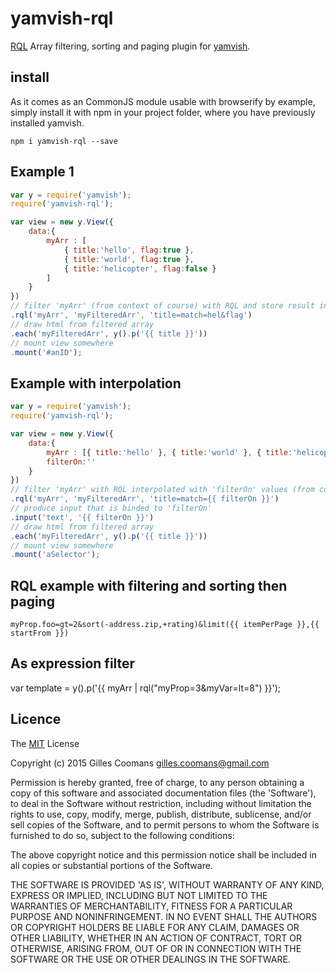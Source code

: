 # yamvish-rql

[RQL](https://github.com/persvr/rql) Array filtering, sorting and paging plugin for [yamvish](https://github.com/nomocas/yamvish).

## install

As it comes as an CommonJS module usable with browserify by example, simply install it with npm in your project folder, where you have previously installed yamvish.
```
npm i yamvish-rql --save
```

## Example 1

```javascript
var y = require('yamvish');
require('yamvish-rql');

var view = new y.View({
	data:{
		myArr : [
			{ title:'hello', flag:true }, 
			{ title:'world', flag:true },
			{ title:'helicopter', flag:false }
		]
	}
})
// filter 'myArr' (from context of course) with RQL and store result in 'myFilteredArr' (in context of course)
.rql('myArr', 'myFilteredArr', 'title=match=hel&flag')
// draw html from filtered array
.each('myFilteredArr', y().p('{{ title }}'))
// mount view somewhere
.mount('#anID');
```

## Example with interpolation

```javascript
var y = require('yamvish');
require('yamvish-rql');

var view = new y.View({
	data:{
		myArr : [{ title:'hello' }, { title:'world' }, { title:'helicopter' }],
		filterOn:''
	}
})
// filter 'myArr' with RQL interpolated with 'filterOn' values (from context) and store result in 'myFilteredArr'
.rql('myArr', 'myFilteredArr', 'title=match={{ filterOn }}')
// produce input that is binded to 'filterOn'
.input('text', '{{ filterOn }}')
// draw html from filtered array
.each('myFilteredArr', y().p('{{ title }}'))
// mount view somewhere
.mount('aSelector');
```

## RQL example with filtering and sorting then paging

```
myProp.foo=gt=2&sort(-address.zip,+rating)&limit({{ itemPerPage }},{{ startFrom }})
```

## As expression filter

var template = y().p('{{ myArr | rql("myProp=3&myVar=lt=8") }}');

## Licence

The [MIT](http://opensource.org/licenses/MIT) License

Copyright (c) 2015 Gilles Coomans <gilles.coomans@gmail.com>

Permission is hereby granted, free of charge, to any person obtaining a copy of this software and associated documentation files (the 'Software'), to deal in the Software without restriction, including without limitation the rights to use, copy, modify, merge, publish, distribute, sublicense, and/or sell copies of the Software, and to permit persons to whom the Software is furnished to do so, subject to the following conditions:

The above copyright notice and this permission notice shall be included in all copies or substantial portions of the Software.

THE SOFTWARE IS PROVIDED 'AS IS', WITHOUT WARRANTY OF ANY KIND, EXPRESS OR IMPLIED, INCLUDING BUT NOT LIMITED TO THE WARRANTIES OF MERCHANTABILITY, FITNESS FOR A PARTICULAR PURPOSE AND NONINFRINGEMENT. IN NO EVENT SHALL THE AUTHORS OR COPYRIGHT HOLDERS BE LIABLE FOR ANY CLAIM, DAMAGES OR OTHER LIABILITY, WHETHER IN AN ACTION OF CONTRACT, TORT OR OTHERWISE, ARISING FROM, OUT OF OR IN CONNECTION WITH THE SOFTWARE OR THE USE OR OTHER DEALINGS IN THE SOFTWARE.

